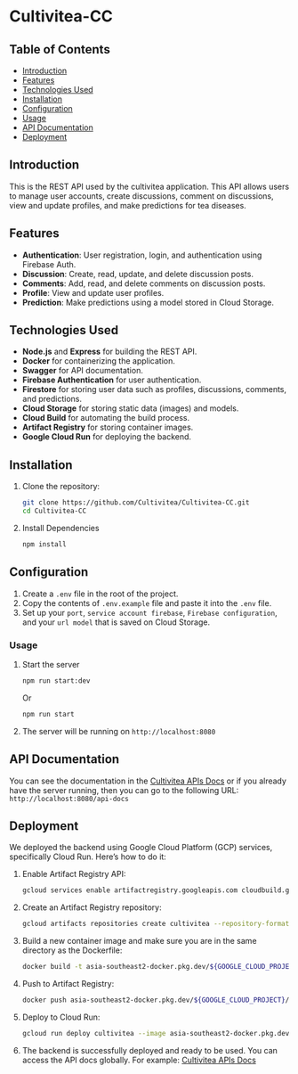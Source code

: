 # Cultivitea-CC

## Table of Contents
- [Introduction](#introduction)
- [Features](#features)
- [Technologies Used](#technologies-used)
- [Installation](#installation)
- [Configuration](#configuration)
- [Usage](#usage)
- [API Documentation](#api-documentation)
- [Deployment](#deployment)

## Introduction
This is the REST API used by the cultivitea application. This API allows users to manage user accounts, create discussions, comment on discussions, view and update profiles, and make predictions for tea diseases.

## Features
- **Authentication**: User registration, login, and authentication using Firebase Auth.
- **Discussion**: Create, read, update, and delete discussion posts.
- **Comments**: Add, read, and delete comments on discussion posts.
- **Profile**: View and update user profiles.
- **Prediction**: Make predictions using a model stored in Cloud Storage.

## Technologies Used
- **Node.js** and **Express** for building the REST API.
- **Docker** for containerizing the application.
- **Swagger** for API documentation.
- **Firebase Authentication** for user authentication.
- **Firestore** for storing user data such as profiles, discussions, comments, and predictions.
- **Cloud Storage** for storing static data (images) and models.
- **Cloud Build** for automating the build process.
- **Artifact Registry** for storing container images.
- **Google Cloud Run** for deploying the backend.


## Installation
1. Clone the repository:
   ```bash
   git clone https://github.com/Cultivitea/Cultivitea-CC.git
   cd Cultivitea-CC
   ```
2. Install Dependencies
    ```bash
    npm install
    ```

## Configuration
1. Create a `.env` file in the root of the project.
2. Copy the contents of `.env.example` file and paste it into the `.env` file.
3. Set up your `port`, `service account firebase`, `Firebase configuration`, and your `url model` that is saved on Cloud Storage.

### Usage
1. Start the server
    ```bash
    npm run start:dev
    ```
    Or
    ```bash
    npm run start
    ```

2. The server will be running on `http://localhost:8080`

## API Documentation
You can see the documentation in the [Cultivitea APIs Docs](https://cultivitea-hokwvb2y5q-et.a.run.app/api-docs/) or if you already have the server running, then you can go to the following URL: `http://localhost:8080/api-docs`

## Deployment
We deployed the backend using Google Cloud Platform (GCP) services, specifically Cloud Run. Here’s how to do it:

1. Enable Artifact Registry API:
    ```bash
    gcloud services enable artifactregistry.googleapis.com cloudbuild.googleapis.com run.googleapis.com
    ```


2. Create an Artifact Registry repository:
    ```bash
    gcloud artifacts repositories create cultivitea --repository-format=docker --location=asia-southeast2 --async
    ```

3. Build a new container image and make sure you are in the same directory as the Dockerfile:
    ```bash
    docker build -t asia-southeast2-docker.pkg.dev/${GOOGLE_CLOUD_PROJECT}/cultivitea/cultivitea:1.0.0 .
    ```

4. Push to Artifact Registry:
    ```bash
    docker push asia-southeast2-docker.pkg.dev/${GOOGLE_CLOUD_PROJECT}/cultivitea/cultivitea:1.0.0
    ```

5. Deploy to Cloud Run:
      ```bash
   gcloud run deploy cultivitea --image asia-southeast2-docker.pkg.dev/${GOOGLE_CLOUD_PROJECT}/cultivitea/cultivitea:1.0.0 --platform managed --region asia-southeast2 --set-env-vars PORT=8080,MODEL_URL=your_model_url_here

6. The backend is successfully deployed and ready to be used. You can access the API docs globally. For example: [Cultivitea APIs Docs](https://cultivitea-hokwvb2y5q-et.a.run.app/api-docs/) 





